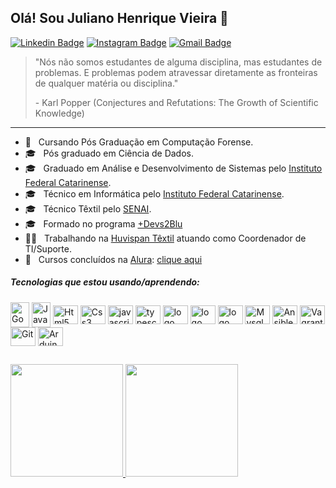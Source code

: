 ## Olá! Sou Juliano Henrique Vieira 👋

 [![Linkedin Badge](https://img.shields.io/badge/-JulianoVieira-6633cc?-LinkedIn-blue?style=flat-square&logo=Linkedin&logoColor=white&link=https://www.linkedin.com/in/juliano-h-vieira/)](https://www.linkedin.com/in/juliano-h-vieira/) 
 [![Instagram Badge](https://img.shields.io/badge/-Jucabnu-blue?style=flat-square&logo=Instagram&logoColor=white&link=https://www.instagram.com/jucabnu/)](https://www.instagram.com/jucabnu/) 
[![Gmail Badge](https://img.shields.io/badge/-julianovieira.bc@gmail.com-6633cc?style=flat-square&logo=Gmail&logoColor=white&link=mailto:julianovieira.bc@gmail.com)](mailto:nandodevs@gmail.com)

<blockquote>
<p>"Nós não somos estudantes de alguma disciplina, mas estudantes de problemas. 
E problemas podem atravessar diretamente as fronteiras de qualquer matéria ou disciplina."</p>
 <p>- Karl Popper (Conjectures and Refutations: The Growth of Scientific Knowledge)</p>
 </blockquote>
 
 <hr>

- 📖 &nbsp; Cursando Pós Graduação em Computação Forense.
- 🎓 &nbsp; Pós graduado em Ciência de Dados.
- 🎓 &nbsp; Graduado em Análise e Desenvolvimento de Sistemas pelo [Instituto Federal Catarinense](https://ifc.edu.br/).
- 🎓 &nbsp; Técnico em Informática pelo [Instituto Federal Catarinense](https://ifc.edu.br/).
- 🎓 &nbsp; Técnico Têxtil pelo [SENAI](https://sc.senai.br/).
- 🎓 &nbsp; Formado no programa [+Devs2Blu](https://devs2blu.com.br/)
- 👨‍💻 &nbsp; Trabalhando na [Huvispan Têxtil](http://huvispan.com.br/) atuando como Coordenador de TI/Suporte.
- 🧠 &nbsp; Cursos concluídos na [Alura](https://cursos.alura.com.br/user/suporte-huvispan-com-br/fullCertificate/6450962f52ae4dbf9cd69ecec8d79a95): [clique aqui](https://cursos.alura.com.br/user/suporte-huvispan-com-br/fullCertificate/6450962f52ae4dbf9cd69ecec8d79a95)

 </div>

<div style="display: inline_block">
  <h5>Tecnologias que estou usando/aprendendo:</h5>
 
   <img align="center" alt="Go" height="40" width="30" src="https://cdn.jsdelivr.net/gh/devicons/devicon/icons/go/go-original-wordmark.svg">   
   <img align="center" alt="Java" height="40" width="30" src="https://cdn.jsdelivr.net/gh/devicons/devicon/icons/java/java-original.svg">   
   <img align="center" alt="Html5" height="30" width="40" src="https://cdn.jsdelivr.net/gh/devicons/devicon/icons/html5/html5-original.svg">
   <img align="center" alt="Css3" height="30" width="40" src="https://cdn.jsdelivr.net/gh/devicons/devicon/icons/css3/css3-original.svg">    
   <img align="center" alt="javascript" height="30" width="40" src="https://cdn.jsdelivr.net/gh/devicons/devicon/icons/javascript/javascript-original.svg" />
   <img align="center" alt="typescript" height="30" width="40" src="https://cdn.jsdelivr.net/gh/devicons/devicon/icons/typescript/typescript-original.svg" /> 
   <img align="center" alt="logo spring" height="30" width="40" src="https://cdn.jsdelivr.net/gh/devicons/devicon/icons/spring/spring-original.svg" />
   <img align="center" alt="logo Angular" height="30" width="40" src="https://cdn.jsdelivr.net/gh/devicons/devicon/icons/angularjs/angularjs-original.svg" />
   <img align="center" alt="logo bootstrap" height="30" width="40" src="https://cdn.jsdelivr.net/gh/devicons/devicon/icons/bootstrap/bootstrap-plain.svg" />
   <img align="center" alt="Mysql" height="30" width="40" src="https://cdn.jsdelivr.net/gh/devicons/devicon/icons/mysql/mysql-plain.svg">    
   <img align="center" alt="Ansible" height="30" width="40" src="https://cdn.jsdelivr.net/gh/devicons/devicon/icons/ansible/ansible-original.svg">
   <img align="center" alt="Vagrant" height="30" width="40" src="https://cdn.jsdelivr.net/gh/devicons/devicon/icons/vagrant/vagrant-original.svg">          
   <img align="center" alt="Git" height="30" width="40" src="https://cdn.jsdelivr.net/gh/devicons/devicon/icons/git/git-original.svg"> 
   <img align="center" alt="Arduino" height="30" width="40" src="https://cdn.jsdelivr.net/gh/devicons/devicon/icons/arduino/arduino-original.svg">
   
   
 </div> 
 
##

<div>
    <a href="https://github.com/jucabnu">
        <img height="180em"
            src="https://github-readme-stats.vercel.app/api?username=jucabnu&show_icons=true&theme=tokyonight&include_all_commits=true&count_private=true" />
        <img height="180em"
            src="https://github-readme-stats.vercel.app/api/top-langs/?username=jucabnu&layout=compact&langs_count=7&theme=tokyonight" />
    </a>
</div>
